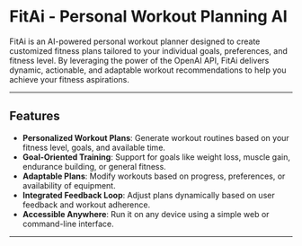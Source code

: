 # FitAi - Personal Workout Planning AI

FitAi is an AI-powered personal workout planner designed to create customized fitness plans tailored to your individual goals, preferences, and fitness level. By leveraging the power of the OpenAI API, FitAi delivers dynamic, actionable, and adaptable workout recommendations to help you achieve your fitness aspirations.

---

## Features

- **Personalized Workout Plans**: Generate workout routines based on your fitness level, goals, and available time.
- **Goal-Oriented Training**: Support for goals like weight loss, muscle gain, endurance building, or general fitness.
- **Adaptable Plans**: Modify workouts based on progress, preferences, or availability of equipment.
- **Integrated Feedback Loop**: Adjust plans dynamically based on user feedback and workout adherence.
- **Accessible Anywhere**: Run it on any device using a simple web or command-line interface.

---
